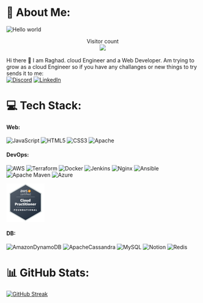 # 💫 About Me:

<img src="https://raw.githubusercontent.com/sagar-viradiya/sagar-viradiya/master/resources/banner.png" alt="Hello world"> <p align="center"> Visitor count<br> <img src="https://profile-counter.glitch.me/raghadmta/count.svg" /> </p>


Hi there 👋 I am Raghad. cloud Engineer and a Web Developer.
Am trying to grow as a cloud Engineer so if you have any challanges or new things to try  sends it to me:  </br> [![Discord](https://img.shields.io/badge/Discord-%237289DA.svg?logo=discord&logoColor=white)](https://www.discord.com/users/973853316540940308) [![LinkedIn](https://img.shields.io/badge/LinkedIn-%230077B5.svg?logo=linkedin&logoColor=white)](https://www.linkedin.com/in/raghad-al-mutlaq/) 

# 💻 Tech Stack:

			   
#### Web:
 ![JavaScript](https://img.shields.io/badge/javascript-%23323330.svg?style=for-the-badge&logo=javascript&logoColor=%23F7DF1E) ![HTML5](https://img.shields.io/badge/html5-%23E34F26.svg?style=for-the-badge&logo=html5&logoColor=white) ![CSS3](https://img.shields.io/badge/css3-%231572B6.svg?style=for-the-badge&logo=css3&logoColor=white) ![Apache](https://img.shields.io/badge/apache-%23D42029.svg?style=for-the-badge&logo=apache&logoColor=white)
 
 
#### DevOps:
![AWS](https://img.shields.io/badge/AWS-%23FF9900.svg?style=for-the-badge&logo=amazon-aws&logoColor=white) ![Terraform](https://img.shields.io/badge/terraform-%235835CC.svg?style=for-the-badge&logo=terraform&logoColor=white) ![Docker](https://img.shields.io/badge/docker-%230db7ed.svg?style=for-the-badge&logo=docker&logoColor=white) ![Jenkins](https://img.shields.io/badge/jenkins-%232C5263.svg?style=for-the-badge&logo=jenkins&logoColor=white) ![Nginx](https://img.shields.io/badge/nginx-%23009639.svg?style=for-the-badge&logo=nginx&logoColor=white) ![Ansible](https://img.shields.io/badge/ansible-%231A1918.svg?style=for-the-badge&logo=ansible&logoColor=white) ![Apache Maven](https://img.shields.io/badge/Apache%20Maven-C71A36?style=for-the-badge&logo=Apache%20Maven&logoColor=white) ![Azure](https://img.shields.io/badge/azure-%230072C6.svg?style=for-the-badge&logo=azure-devops&logoColor=white)

[<img alt="alt_text" width="100px" src="Imgs/aws-certified-cloud-practitioner.png" />](https://www.credly.com/badges/42dfe911-0b2b-4755-ba4c-04bf8bd0a9aa/public_url)


#### DB:
![AmazonDynamoDB](https://img.shields.io/badge/Amazon%20DynamoDB-4053D6?style=for-the-badge&logo=Amazon%20DynamoDB&logoColor=white) ![ApacheCassandra](https://img.shields.io/badge/cassandra-%231287B1.svg?style=for-the-badge&logo=apache-cassandra&logoColor=white) ![MySQL](https://img.shields.io/badge/mysql-%2300f.svg?style=for-the-badge&logo=mysql&logoColor=white)  ![Notion](https://img.shields.io/badge/Notion-%23000000.svg?style=for-the-badge&logo=notion&logoColor=white) ![Redis](https://img.shields.io/badge/redis-%23DD0031.svg?style=for-the-badge&logo=redis&logoColor=white)


# 📊 GitHub Stats:
[![GitHub Streak](https://streak-stats.demolab.com?user=raghadmta&theme=dark&border_radius=17)](https://git.io/streak-stats)







